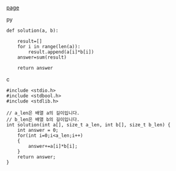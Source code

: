 [page](https://programmers.co.kr/learn/courses/30/lessons/70128)

py

    def solution(a, b):

        result=[]
        for i in range(len(a)):
            result.append(a[i]*b[i])
        answer=sum(result)

        return answer

c

    #include <stdio.h>
    #include <stdbool.h>
    #include <stdlib.h>

    // a_len은 배열 a의 길이입니다.
    // b_len은 배열 b의 길이입니다.
    int solution(int a[], size_t a_len, int b[], size_t b_len) {
        int answer = 0;
        for(int i=0;i<a_len;i++)
        {
            answer+=a[i]*b[i];
        }
        return answer;
    }
